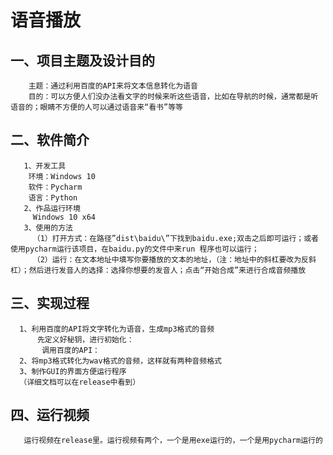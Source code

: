# 语音播放
## 一、项目主题及设计目的 
        主题：通过利用百度的API来将文本信息转化为语音  
        目的：可以方便人们没办法看文字的时候来听这些语音，比如在导航的时候，通常都是听语音的；眼睛不方便的人可以通过语音来“看书”等等  
## 二、软件简介
       1、开发工具  
        环境：Windows 10  
        软件：Pycharm  
        语言：Python  
       2、作品运行环境  
         Windows 10 x64  
       3、使用的方法  
         （1）打开方式：在路径”dist\baidu\”下找到baidu.exe;双击之后即可运行；或者使用pycharm运行该项目，在baidu.py的文件中来run 程序也可以运行；  
         （2）运行：在文本地址中填写你要播放的文本的地址，（注：地址中的斜杠要改为反斜杠）；然后进行发音人的选择：选择你想要的发音人；点击“开始合成”来进行合成音频播放  
 ## 三、实现过程
      1、利用百度的API将文字转化为语音，生成mp3格式的音频     
          先定义好秘钥，进行初始化：  
           调用百度的API：  
      2、将mp3格式转化为wav格式的音频，这样就有两种音频格式     
      3、制作GUI的界面方便运行程序    
      （详细文档可以在release中看到）
 ## 四、运行视频
       运行视频在release里。运行视频有两个，一个是用exe运行的，一个是用pycharm运行的  
